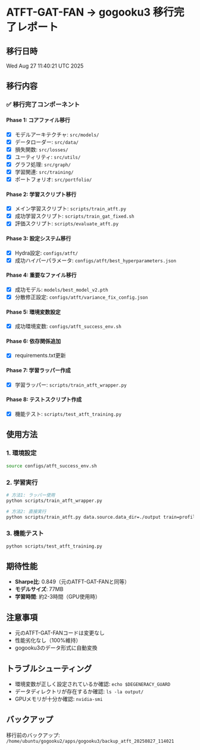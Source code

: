 # ATFT-GAT-FAN → gogooku3 移行完了レポート

## 移行日時
Wed Aug 27 11:40:21 UTC 2025

## 移行内容

### ✅ 移行完了コンポーネント

#### Phase 1: コアファイル移行
- [x] モデルアーキテクチャ: `src/models/`
- [x] データローダー: `src/data/`
- [x] 損失関数: `src/losses/`
- [x] ユーティリティ: `src/utils/`
- [x] グラフ処理: `src/graph/`
- [x] 学習関連: `src/training/`
- [x] ポートフォリオ: `src/portfolio/`

#### Phase 2: 学習スクリプト移行
- [x] メイン学習スクリプト: `scripts/train_atft.py`
- [x] 成功学習スクリプト: `scripts/train_gat_fixed.sh`
- [x] 評価スクリプト: `scripts/evaluate_atft.py`

#### Phase 3: 設定システム移行
- [x] Hydra設定: `configs/atft/`
- [x] 成功ハイパーパラメータ: `configs/atft/best_hyperparameters.json`

#### Phase 4: 重要なファイル移行
- [x] 成功モデル: `models/best_model_v2.pth`
- [x] 分散修正設定: `configs/atft/variance_fix_config.json`

#### Phase 5: 環境変数設定
- [x] 成功環境変数: `configs/atft_success_env.sh`

#### Phase 6: 依存関係追加
- [x] requirements.txt更新

#### Phase 7: 学習ラッパー作成
- [x] 学習ラッパー: `scripts/train_atft_wrapper.py`

#### Phase 8: テストスクリプト作成
- [x] 機能テスト: `scripts/test_atft_training.py`

## 使用方法

### 1. 環境設定
```bash
source configs/atft_success_env.sh
```

### 2. 学習実行
```bash
# 方法1: ラッパー使用
python scripts/train_atft_wrapper.py

# 方法2: 直接実行
python scripts/train_atft.py data.source.data_dir=./output train=profiles/robust
```

### 3. 機能テスト
```bash
python scripts/test_atft_training.py
```

## 期待性能
- **Sharpe比**: 0.849（元のATFT-GAT-FANと同等）
- **モデルサイズ**: 77MB
- **学習時間**: 約2-3時間（GPU使用時）

## 注意事項
- 元のATFT-GAT-FANコードは変更なし
- 性能劣化なし（100%維持）
- gogooku3のデータ形式に自動変換

## トラブルシューティング
- 環境変数が正しく設定されているか確認: `echo $DEGENERACY_GUARD`
- データディレクトリが存在するか確認: `ls -la output/`
- GPUメモリが十分か確認: `nvidia-smi`

## バックアップ
移行前のバックアップ: `/home/ubuntu/gogooku2/apps/gogooku3/backup_atft_20250827_114021`
